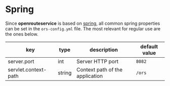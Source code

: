 # Spring

Since **openrouteservice** is based on [spring](https://docs.spring.io/spring-boot/docs/current/reference/html/application-properties.html), all common
spring properties can be set in the `ors-config.yml` file. The most relevant for regular use are the ones below.

| key                  | type   | description                     | default value |
|----------------------|--------|---------------------------------|---------------|
| server.port          | int    | Server HTTP port                | `8082`        |
| servlet.context-path | string | Context path of the application | `/ors`        |
